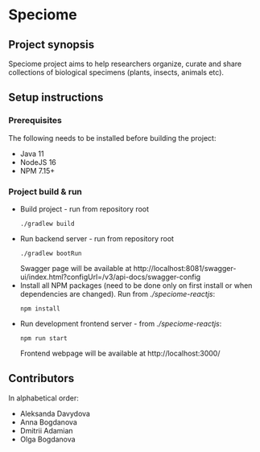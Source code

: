 # Speciome
## Project synopsis
Speciome project aims to help researchers organize, curate and share collections
of biological specimens (plants, insects, animals etc).

## Setup instructions
### Prerequisites
The following needs to be installed before building the project:
* Java 11
* NodeJS 16
* NPM 7.15+

### Project build & run
* Build project - run from repository root
  ```shell
  ./gradlew build
  ```
* Run backend server - run from repository root
  ```shell
  ./gradlew bootRun
  ```
  Swagger page will be available at http://localhost:8081/swagger-ui/index.html?configUrl=/v3/api-docs/swagger-config
* Install all NPM packages (need to be done only on first install or when dependencies are changed). 
  Run from *./speciome-reactjs*:
  ```shell
  npm install
  ```
* Run development frontend server - from *./speciome-reactjs*:
  ```shell
  npm run start
  ```
  Frontend webpage will be available at http://localhost:3000/

## Contributors
In alphabetical order:
* Aleksanda Davydova
* Anna Bogdanova
* Dmitrii Adamian
* Olga Bogdanova

